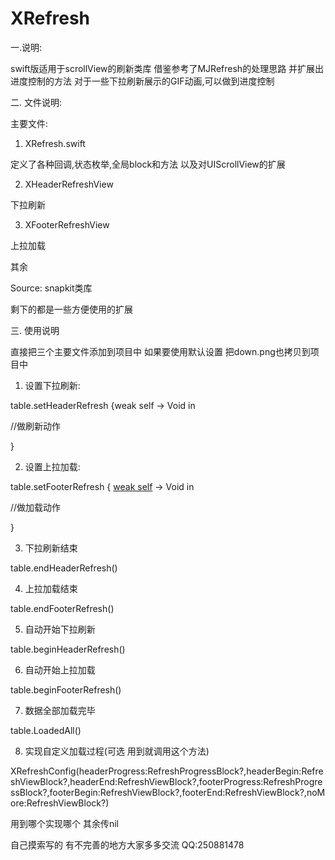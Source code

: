 # XRefresh

一.说明: 

  swift版适用于scrollView的刷新类库 借鉴参考了MJRefresh的处理思路 并扩展出进度控制的方法 对于一些下拉刷新展示的GIF动画,可以做到进度控制

二. 文件说明:

主要文件: 

  1. XRefresh.swift 

  定义了各种回调,状态枚举,全局block和方法 以及对UIScrollView的扩展 

  2. XHeaderRefreshView 

  下拉刷新 

  3. XFooterRefreshView 

  上拉加载

其余 

  Source: snapkit类库

  剩下的都是一些方便使用的扩展

三. 使用说明 

  直接把三个主要文件添加到项目中 如果要使用默认设置 把down.png也拷贝到项目中

  1. 设置下拉刷新: 
  
  table.setHeaderRefresh {weak self -> Void in

  //做刷新动作 

  }
  
  2. 设置上拉加载:
  
  table.setFooterRefresh { [weak self]() -> Void in
  
  //做加载动作
  
  }
  
  3. 下拉刷新结束
  
  table.endHeaderRefresh()
  
  4. 上拉加载结束
  
  table.endFooterRefresh()
  
  5. 自动开始下拉刷新
  
  table.beginHeaderRefresh()
  
  6. 自动开始上拉加载
  
  table.beginFooterRefresh()
  
  7. 数据全部加载完毕
  
  table.LoadedAll()
  
  8. 实现自定义加载过程(可选 用到就调用这个方法)
  
  XRefreshConfig(headerProgress:RefreshProgressBlock?,headerBegin:RefreshViewBlock?,headerEnd:RefreshViewBlock?,footerProgress:RefreshProgressBlock?,footerBegin:RefreshViewBlock?,footerEnd:RefreshViewBlock?,noMore:RefreshViewBlock?)
  
  用到哪个实现哪个 其余传nil
  
  自己摸索写的 有不完善的地方大家多多交流 QQ:250881478
  
